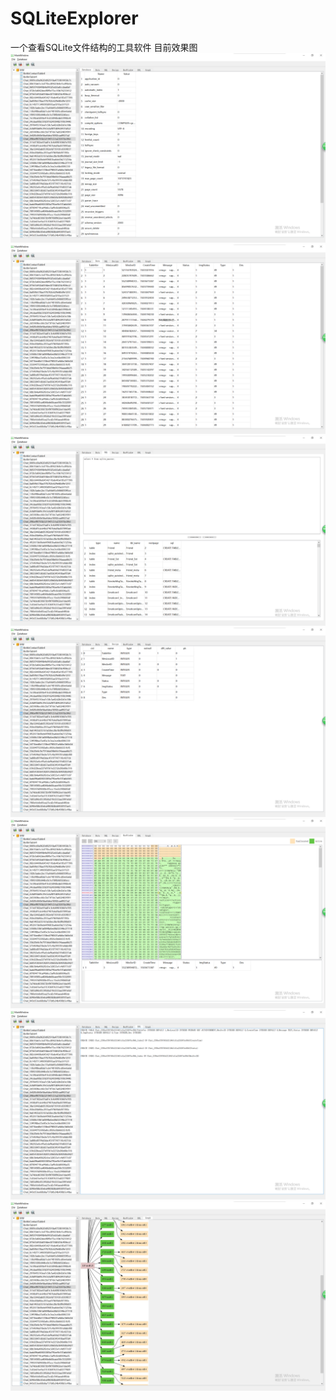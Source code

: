# SQLiteExplorer
一个查看SQLite文件结构的工具软件
目前效果图
![image](https://github.com/hawkchch/SQLiteExplorer/blob/master/art/1.png)
![image](https://github.com/hawkchch/SQLiteExplorer/blob/master/art/2.png)
![image](https://github.com/hawkchch/SQLiteExplorer/blob/master/art/3.png)
![image](https://github.com/hawkchch/SQLiteExplorer/blob/master/art/4.png)
![image](https://github.com/hawkchch/SQLiteExplorer/blob/master/art/5.png)
![image](https://github.com/hawkchch/SQLiteExplorer/blob/master/art/6.png)
![image](https://github.com/hawkchch/SQLiteExplorer/blob/master/art/7.png)
